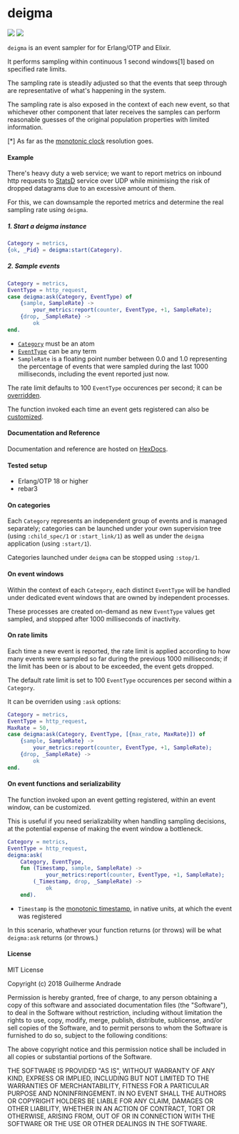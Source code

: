 # deigma

[![](https://img.shields.io/hexpm/v/deigma.svg?style=flat)](https://hex.pm/packages/deigma)
[![](https://travis-ci.org/g-andrade/deigma.png?branch=master)](https://travis-ci.org/g-andrade/deigma)

`deigma` is an event sampler for for Erlang/OTP and Elixir.

It performs sampling within continuous 1 second windows\[1\] based on
specified rate limits.

The sampling rate is steadily adjusted so that the events that seep
through are representative of what's happening in the system.

The sampling rate is also exposed in the context of each new event, so
that whichever other component that later receives the samples can
perform reasonable guesses of the original population properties with
limited information.

\[\*\] As far as the [monotonic
clock](http://erlang.org/doc/apps/erts/time_correction.html#Erlang_Monotonic_Time)
resolution goes.

#### Example

There's heavy duty a web service; we want to report metrics on inbound
http requests to [StatsD](https://github.com/etsy/statsd) service over
UDP while minimising the risk of dropped datagrams due to an excessive
amount of them.

For this, we can downsample the reported metrics and determine the real
sampling rate using `deigma`.

##### 1\. Start a deigma instance

``` erlang
Category = metrics,
{ok, _Pid} = deigma:start(Category).
```

##### 2\. Sample events

``` erlang
Category = metrics,
EventType = http_request,
case deigma:ask(Category, EventType) of
    {sample, SampleRate} ->
        your_metrics:report(counter, EventType, +1, SampleRate);
    {drop, _SampleRate} ->
        ok
end.
```

  - [`Category`](#categories) must be an atom
  - [`EventType`](#event_windows) can be any term
  - `SampleRate` is a floating point number between 0.0 and 1.0
    representing the percentage of events that were sampled during the
    last 1000 milliseconds, including the event reported just now.

The rate limit defaults to 100 `EventType` occurences per second; it can
be [overridden](#rate_limiting).

The function invoked each time an event gets registered can also be
[customized](#custom_event_fun).

#### Documentation and Reference

Documentation and reference are hosted on
[HexDocs](https://hexdocs.pm/deigma/).

#### Tested setup

  - Erlang/OTP 18 or higher
  - rebar3

#### On categories

Each `Category` represents an independent group of events and is managed
separately; categories can be launched under your own supervision tree
(using `:child_spec/1` or `:start_link/1`) as well as under the `deigma`
application (using `:start/1`).

Categories launched under `deigma` can be stopped using `:stop/1`.

#### On event windows

Within the context of each `Category`, each distinct `EventType` will be
handled under dedicated event windows that are owned by independent
processes.

These processes are created on-demand as new `EventType` values get
sampled, and stopped after 1000 milliseconds of inactivity.

#### On rate limits

Each time a new event is reported, the rate limit is applied according
to how many events were sampled so far during the previous 1000
milliseconds; if the limit has been or is about to be exceeded, the
event gets dropped.

The default rate limit is set to 100 `EventType` occurences per second
within a `Category`.

It can be overriden using `:ask` options:

``` erlang
Category = metrics,
EventType = http_request,
MaxRate = 50,
case deigma:ask(Category, EventType, [{max_rate, MaxRate}]) of
    {sample, SampleRate} ->
        your_metrics:report(counter, EventType, +1, SampleRate);
    {drop, _SampleRate} ->
        ok
end.
```

#### On event functions and serializability

The function invoked upon an event getting registered, within an event
window, can be customized.

This is useful if you need serializability when handling sampling
decisions, at the potential expense of making the event window a
bottleneck.

``` erlang
Category = metrics,
EventType = http_request,
deigma:ask(
    Category, EventType,
    fun (Timestamp, sample, SampleRate) ->
            your_metrics:report(counter, EventType, +1, SampleRate);
        (_Timestamp, drop, _SampleRate) ->
            ok
    end).
```

  - `Timestamp` is the [monotonic
    timestamp](http://erlang.org/doc/man/erlang.html#monotonic_time-0),
    in native units, at which the event was registered

In this scenario, whathever your function returns (or throws) will be
what `deigma:ask` returns (or throws.)

#### License

MIT License

Copyright (c) 2018 Guilherme Andrade

Permission is hereby granted, free of charge, to any person obtaining a
copy of this software and associated documentation files (the
"Software"), to deal in the Software without restriction, including
without limitation the rights to use, copy, modify, merge, publish,
distribute, sublicense, and/or sell copies of the Software, and to
permit persons to whom the Software is furnished to do so, subject to
the following conditions:

The above copyright notice and this permission notice shall be included
in all copies or substantial portions of the Software.

THE SOFTWARE IS PROVIDED "AS IS", WITHOUT WARRANTY OF ANY KIND, EXPRESS
OR IMPLIED, INCLUDING BUT NOT LIMITED TO THE WARRANTIES OF
MERCHANTABILITY, FITNESS FOR A PARTICULAR PURPOSE AND NONINFRINGEMENT.
IN NO EVENT SHALL THE AUTHORS OR COPYRIGHT HOLDERS BE LIABLE FOR ANY
CLAIM, DAMAGES OR OTHER LIABILITY, WHETHER IN AN ACTION OF CONTRACT,
TORT OR OTHERWISE, ARISING FROM, OUT OF OR IN CONNECTION WITH THE
SOFTWARE OR THE USE OR OTHER DEALINGS IN THE
SOFTWARE.

